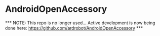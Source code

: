 AndroidOpenAccessory
====================

*** NOTE: This repo is no longer used...  Active development is now being done here: https://github.com/ardrobot/AndroidOpenAccessory ***


